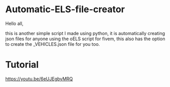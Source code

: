 # Automatic-ELS-file-creator

Hello all,

this is another simple script I made using python, it is automatically creating json files for anyone using the oELS script for fivem, this also has the option to create the _VEHICLES.json file for you too.

# Tutorial

https://youtu.be/6eUJEgbyMRQ
